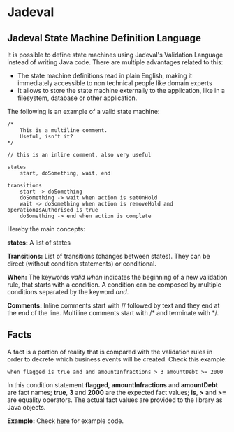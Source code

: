 # Jadeval

## Jadeval State Machine Definition Language

It is possible to define state machines using Jadeval's Validation Language instead of writing Java code.
There are multiple advantages related to this:
- The state machine definitions read in plain English, making it immediately accessible to non technical people like domain experts
- It allows to store the state machine externally to the application, like in a filesystem, database or other application.

The following is an example of a valid state machine:
~~~~
/*
    This is a multiline comment.
    Useful, isn't it?
*/

// this is an inline comment, also very useful

states
    start, doSomething, wait, end

transitions
    start -> doSomething
    doSomething -> wait when action is setOnHold
    wait -> doSomething when action is removeHold and operationIsAuthorised is true
    doSomething -> end when action is complete
~~~~

Hereby the main concepts:

**states:**
A list of states

**Transitions:**
List of transitions (changes between states). They can be direct (without condition statements) or conditional.

**When:**
The keywords *valid when* indicates the beginning of a new validation rule, that starts with a condition. A condition can be composed
by multiple conditions separated by the keyword *and*.

**Comments:**
Inline comments start with // followed by text and they end at the end of the line.
Multiline comments start with /* and terminate with */.

## Facts
A fact is a portion of reality that is compared with the validation rules in order to decrete
which business events will be created. Check this example:
~~~~
when flagged is true and and amountInfractions > 3 amountDebt >= 2000
~~~~
In this condition statement **flagged**, **amountInfractions** and **amountDebt** are fact names; **true**, **3** and **2000** are the expected fact values;
 **is**, **>** and **>=** are equality operators.
The actual fact values are provided to the library as Java objects.

**Example:** Check [here](/src/examples/nl/suriani/jadeval/examples/statemachine/jsl/) for example code.
